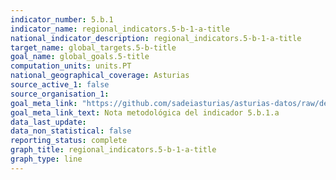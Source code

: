 ```yaml
---
indicator_number: 5.b.1
indicator_name: regional_indicators.5-b-1-a-title
national_indicator_description: regional_indicators.5-b-1-a-title
target_name: global_targets.5-b-title
goal_name: global_goals.5-title
computation_units: units.PT
national_geographical_coverage: Asturias
source_active_1: false
source_organisation_1:  
goal_meta_link: "https://github.com/sadeiasturias/asturias-datos/raw/develop/downloads/methodology/5.b.1.a.pdf"
goal_meta_link_text: Nota metodológica del indicador 5.b.1.a
data_last_update:  
data_non_statistical: false
reporting_status: complete
graph_title: regional_indicators.5-b-1-a-title
graph_type: line
---
```

